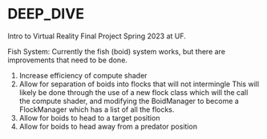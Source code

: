 # DEEP_DIVE
Intro to Virtual Reality Final Project Spring 2023 at UF. 

Fish System:
Currently the fish (boid) system works, but there are improvements that need to be done.
1. Increase efficiency of compute shader
2. Allow for separation of boids into flocks that will not intermingle
  This will likely be done through the use of a new flock class which will the call the compute shader, and modifying the BoidManager to become a FlockManager which has a list of all the flocks. 
3. Allow for boids to head to a target position
4. Allow for boids to head away from a predator position
